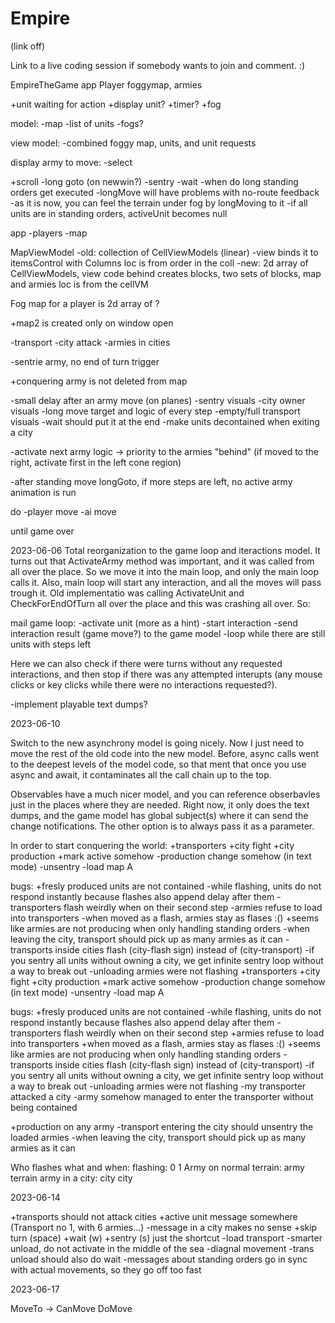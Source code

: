 # Empire

(link off)

Link to a live coding session if somebody wants to join and comment. :)




EmpireTheGame app
    Player  foggymap, armies



+unit waiting for action
+display unit?
+timer?
+fog





model:
 -map
 -list of units
 -fogs?


view model:
 -combined foggy map, units, and unit requests





 display army to move:
	-select 



+scroll
-long goto (on newwin?)
-sentry
-wait
-when do long standing orders get executed
-longMove will have problems with no-route feedback
-as it is now, you can feel the terrain under fog by longMoving to it
-if all units are in standing orders, activeUnit becomes null


app
  -players
  -map
  

MapViewModel
	-old: collection of CellViewModels (linear) -view binds it to itemsControl with Columns
	      loc is from order in the coll
	-new: 2d array of CellViewModels,  view code behind creates blocks, two sets of blocks, map and armies
	      loc is from the cellVM

Fog map for a player is 2d array of ?


+map2 is created only on window open


-transport
-city attack
-armies in cities


-sentrie army, no end of turn trigger

+conquering army is not deleted from map


-small delay after an army move (on planes)
-sentry visuals
-city owner visuals
-long move target and logic of every step
-empty/full transport visuals
-wait should put it at the end
-make units decontained when exiting a city

-activate next army logic -> priority to the armies "behind"  (if moved to the right, activate first in the left cone region)



-after standing move longGoto, if more steps are left, no active army animation is run






do 
	-player move
	-ai move

until game over


2023-06-06
Total reorganization to the game loop and iteractions model. It turns out that ActivateArmy method was important, and
it was called from all over the place.  So we move it into the main loop, and only the main loop calls it.
Also, main loop will start any interaction, and all the moves will pass trough it.  Old implementatio was calling
ActivateUnit and CheckForEndOfTurn all over the place and this was crashing all over.  So:

mail game loop:
	-activate unit (more as a hint)
	-start interaction
	-send interaction result (game move?) to the game model
	-loop while there are still units with steps left


Here we can also check if there were turns without any requested interactions, and then stop if there was any 
attempted interupts (any mouse clicks or key clicks while there were no interactions requested?).


-implement playable text dumps?

2023-06-10

Switch to the new asynchrony model is going nicely.  Now I just need to move the rest of the old code into the
new model.  Before, async calls went to the deepest levels of the model code, so that ment that once you 
use async and await, it contaminates all the call chain up to the top.

Observables have a much nicer model, and you can reference obserbavles just in the places where they are needed.
Right now, it only does the text dumps, and the game model has global subject(s) where it can send the change 
notifications.  The other option is to always pass it as a parameter.  

In order to start conquering the world:
+transporters
+city fight
+city production
+mark active somehow 
-production change somehow (in text mode)
-unsentry 
-load map A

bugs: 
+fresly produced units are not contained
-while flashing, units do not respond instantly because flashes also append delay after them
-transporters flash weirdly when on their second step
-armies refuse to load into transporters
-when moved as a flash, armies stay as flases :()
+seems like armies are not producing when only handling standing orders
-when leaving the city, transport should pick up as many armies as it can
-transports inside cities flash (city-flash sign) instead of (city-transport) 
-if you sentry all units without owning a city, we get infinite sentry loop without a way to break out
-unloading armies were not flashing
+transporters
+city fight
+city production
+mark active somehow 
-production change somehow (in text mode)
-unsentry 
-load map A

bugs: 
+fresly produced units are not contained
-while flashing, units do not respond instantly because flashes also append delay after them
-transporters flash weirdly when on their second step
+armies refuse to load into transporters
+when moved as a flash, armies stay as flases :()
+seems like armies are not producing when only handling standing orders
-transports inside cities flash (city-flash sign) instead of (city-transport) 
-if you sentry all units without owning a city, we get infinite sentry loop without a way to break out
-unloading armies were not flashing
-my transporter attacked a city
-army somehow managed to enter the transporter without being contained


+production on any army
-transport entering the city should unsentry the loaded armies
-when leaving the city, transport should pick up as many armies as it can


Who flashes what and when: flashing:   0        1
Army on normal terrain:              army    terrain
army in a city:                      city     city

2023-06-14

+transports should not attack cities
+active unit message somewhere (Transport no 1, with 6 armies...)
-message in a city makes no sense
+skip turn (space)
+wait (w)
+sentry (s) just the shortcut
-load transport
-smarter unload, do not activate in the middle of the sea
-diagnal movement
-trans unload should also do wait
-messages about standing orders go in sync with actual movements, so they go off too fast


2023-06-17

MoveTo ->
	CanMove 
	DoMove


	


	
	





